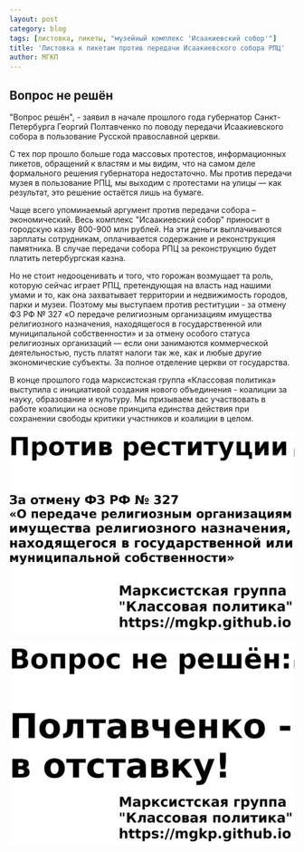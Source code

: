 ```yaml
---
layout: post
category: blog
tags: [листовка, пикеты, "музейный комплекс 'Исаакиевский собор'"]
title: 'Листовка к пикетам против передачи Исаакиевского собора РПЦ'
author: МГКП
---
```


## Вопрос не решён

"Вопрос решён", - заявил в начале прошлого года губернатор Санкт-Петербурга Георгий Полтавченко по поводу передачи Исаакиевского собора в пользование Русской православной церкви.

С тех пор прошло больше года массовых протестов, информационных пикетов, обращений к властям и мы видим, что на самом деле формального решения губернатора недостаточно. Мы против передачи музея в пользование РПЦ, мы выходим с протестами на улицы — как результат, это решение остаётся лишь на бумаге.

Чаще всего упоминаемый аргумент против передачи собора – экономический. Весь комплекс "Исаакиевский собор" приносит в городскую казну 800-900 млн рублей. На эти деньги выплачиваются зарплаты сотрудникам, оплачивается содержание и реконструкция памятника. В случае передачи собора РПЦ за реконструкцию будет платить петербургская казна.

Но не стоит недооценивать и того, что горожан возмущает та роль, которую сейчас играет РПЦ, претендующая на власть над нашими умами и то, как она захватывает территории и недвижимость городов, парки и музеи. Поэтому мы выступаем против реституции - за отмену ФЗ РФ № 327 «О передаче религиозным организациям имущества религиозного назначения, находящегося в государственной или муниципальной собственности» и за отмену особого статуса религиозных организаций — если они занимаются коммерческой деятельностью, пусть платят налоги так же, как и любые другие экономические субъекты. За полное отделение церкви от государства.

В конце прошлого года марксистская группа «Классовая политика» выступила с инициативой создания нового объединения - коалиции за науку, образование и культуру. Мы призываем вас участвовать в работе коалиции на основе принципа единства действия при сохранении свободы критики участников и коалиции в целом.

![Плакат МГКП: Против реституции. За отмену ФЗ РФ #327 "О передаче религиозным организациям имущества религиозного назначения, находящегося в государственной или муниципальной собственности"](/images/restitution.png)

![Плакат МГКП: Вопрос не решён: Полтавченко - в отставку!](/images/polt.png)